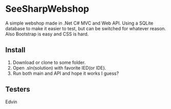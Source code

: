 # SeeSharpWebshop

A simple webshop made in .Net C# MVC and Web API. Using a SQLite database to make it easier to test, but can be switched for whatever reason. Also Bootstrap is easy and CSS is hard.

## Install
1. Download or clone to some folder.
2. Open .sln(solution) with favorite IED(or IDE).
3. Run both main and API and hope it works I guess?

## Testers
Edvin 
